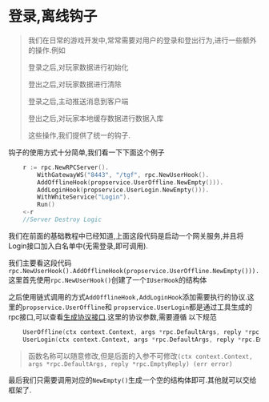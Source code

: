 # 登录,离线钩子

> 我们在日常的游戏开发中,常常需要对用户的登录和登出行为,进行一些额外的操作.例如
> 
>登录之后,对玩家数据进行初始化
> 
> 登出之后,对玩家数据进行清除
> 
> 登录之后,主动推送消息到客户端
> 
> 登出之后,对玩家本地缓存数据进行数据入库
> 
> 这些操作,我们提供了统一的钩子.
>

钩子的使用方式十分简单,我们看一下下面这个例子

```Go
	r := rpc.NewRPCServer().
		WithGatewayWS("8443", "/tgf", rpc.NewUserHook().
		AddOfflineHook(propservice.UserOffline.NewEmpty())).
		AddLoginHook(propservice.UserLogin.NewEmpty())).
		WithWhiteService("Login").
		Run()
	<-r
	//Server Destroy Logic
```

我们在前面的基础教程中已经知道,上面这段代码是启动一个网关服务,并且将Login接口加入白名单中(无需登录,即可调用).

我们主要看这段代码
`rpc.NewUserHook().AddOfflineHook(propservice.UserOffline.NewEmpty())).` 
这里首先使用`rpc.NewUserHook()`创建了一个`IUserHook`的结构体

之后使用链式调用的方式`AddOfflineHook,AddLoginHook`添加需要执行的协议.这里的`propservice.UserOffline`和
`propservice.UserLogin`都是通过工具生成的rpc接口,可以查看[生成协议接口](generate-rpc.md).这里的协议参数,需要遵循
以下规范
```Go
	UserOffline(ctx context.Context, args *rpc.DefaultArgs, reply *rpc.EmptyReply) (err error)
	UserLogin(ctx context.Context, args *rpc.DefaultArgs, reply *rpc.EmptyReply) (err error)
```

> 函数名称可以随意修改,但是后面的入参不可修改`(ctx context.Context, args *rpc.DefaultArgs, reply *rpc.EmptyReply) (err error)`

最后我们只需要调用对应的`NewEmpty()`生成一个空的结构体即可.其他就可以交给框架了.


